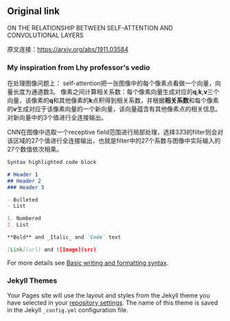 ## Original link

ON THE RELATIONSHIP BETWEEN SELF-ATTENTION AND CONVOLUTIONAL LAYERS

原文连接：https://arxiv.org/abs/1911.03584

### My inspiration from Lhy professor's vedio

在处理图像问题上：
self-attention把一张图像中的每个像素点看做一个向量，向量长度为通道数3。
像素之间计算相关系数：每个像素向量生成对应的**q**,**k**,**v**三个向量，该像素的**q**和其他像素的**k**点积得到相关系数，并根据**相关系数**和每个像素的**v**生成对应于该像素向量的一个新向量，该向量蕴含有其他像素点的相关信息。对新向量中的3个值进行全连接输出。

CNN在图像中选取一个receptive field范围进行局部处理，选择3*3*3的filter则会对该区域的27个值进行全连接输出，也就是filter中的27个系数与图像中实际输入的27个数值依次相乘。

```markdown
Syntax highlighted code block

# Header 1
## Header 2
### Header 3

- Bulleted
- List

1. Numbered
2. List

**Bold** and _Italic_ and `Code` text

[Link](url) and ![Image](src)
```

For more details see [Basic writing and formatting syntax](https://docs.github.com/en/github/writing-on-github/getting-started-with-writing-and-formatting-on-github/basic-writing-and-formatting-syntax).

### Jekyll Themes

Your Pages site will use the layout and styles from the Jekyll theme you have selected in your [repository settings](https://github.com/jokerlj92/220320_ML/settings/pages). The name of this theme is saved in the Jekyll `_config.yml` configuration file.
